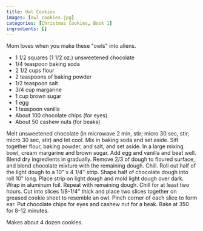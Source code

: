```yaml
---
title: Owl Cookies
images: [owl_cookies.jpg]
categories: [Christmas Cookies, Book 1]
ingredients: []
---
```



Mom loves when you make these "owls" into aliens.

-   1 1/2 squares (1 1/2 oz.) unsweetened chocolate
-   1/4 teaspoon baking soda
-   2 1/2 cups flour
-   2 teaspoons of baking powder
-   1/2 teaspoon salt
-   3/4 cup margarine
-   1 cup brown sugar
-   1 egg
-   1 teaspoon vanilla
-   About 100 chocolate chips (for eyes)
-   About 50 cashew nuts (for beaks)

Melt unsweetened chocolate (in microwave 2 min, stir; micro 30 sec,
stir; micro 30 sec, stir) and let cool. Mix in baking soda and set
aside. Sift together flour, baking powder, and salt, and set aside. In a
large mixing bowl, cream margarine and brown sugar. Add egg and vanilla
and beat well. Blend dry ingredients in gradually. Remove 2/3 of dough
to floured surface, and blend chocolate mixture with the remaining
dough. Chill. Roll out half of the light dough to a 10" x 4 1/4" strip.
Shape half of chocolate dough into roll 10" long. Place strip on light
dough and mold light dough over dark. Wrap in aluminum foil. Repeat with
remaining dough. Chill for at least two hours. Cut into slices 1/8-1/4"
thick and place two slices together on greased cookie sheet to resemble
an owl. Pinch corner of each slice to form ear. Put chocolate chips for
eyes and cashew nut for a beak. Bake at 350 for 8-12 minutes.

Makes about 4 dozen cookies.

 